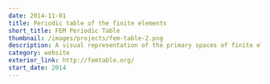 ```yaml
---
date: 2014-11-01
title: Periodic table of the finite elements
short_title: FEM Periodic Table
thumbnail: /images/projects/fem-table-2.png
description: A visual representation of the primary spaces of finite elements.
category: website
exterior_link: http://femtable.org/
start_date: 2014
---
```

